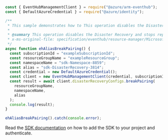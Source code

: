 ```javascript
const { EventHubManagementClient } = require("@azure/arm-eventhub");
const { DefaultAzureCredential } = require("@azure/identity");

/**
 * This sample demonstrates how to This operation disables the Disaster Recovery and stops replicating changes from primary to secondary namespaces
 *
 * @summary This operation disables the Disaster Recovery and stops replicating changes from primary to secondary namespaces
 * x-ms-original-file: specification/eventhub/resource-manager/Microsoft.EventHub/stable/2021-11-01/examples/disasterRecoveryConfigs/EHAliasBreakPairing.json
 */
async function ehAliasBreakPairing() {
  const subscriptionId = "exampleSubscriptionId";
  const resourceGroupName = "exampleResourceGroup";
  const namespaceName = "sdk-Namespace-8859";
  const alias = "sdk-DisasterRecovery-3814";
  const credential = new DefaultAzureCredential();
  const client = new EventHubManagementClient(credential, subscriptionId);
  const result = await client.disasterRecoveryConfigs.breakPairing(
    resourceGroupName,
    namespaceName,
    alias
  );
  console.log(result);
}

ehAliasBreakPairing().catch(console.error);
```

Read the [SDK documentation](https://github.com/Azure/azure-sdk-for-js/blob/%40azure%2Farm-eventhub_5.0.1/sdk/eventhub/arm-eventhub/README.md) on how to add the SDK to your project and authenticate.
